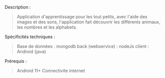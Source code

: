 Description :
>Application d'apprentissage pour les tout petits, avec l'aide des images et des sons, l'application fait découvrir les différents animaux, les nombres et les alphabets.

Spécificités techniques :
>Base de données : mongodb
>back (webservice) : nodeJs
>client : Android (java)

Prérequis :
>Android 11+
>Connectivite internet
